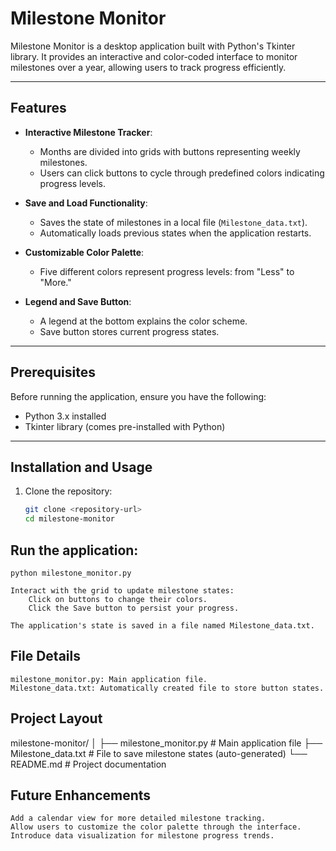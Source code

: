 # Milestone Monitor

Milestone Monitor is a desktop application built with Python's Tkinter library. It provides an interactive and color-coded interface to monitor milestones over a year, allowing users to track progress efficiently.

---

## Features

- **Interactive Milestone Tracker**:
  - Months are divided into grids with buttons representing weekly milestones.
  - Users can click buttons to cycle through predefined colors indicating progress levels.

- **Save and Load Functionality**:
  - Saves the state of milestones in a local file (`Milestone_data.txt`).
  - Automatically loads previous states when the application restarts.

- **Customizable Color Palette**:
  - Five different colors represent progress levels: from "Less" to "More."

- **Legend and Save Button**:
  - A legend at the bottom explains the color scheme.
  - Save button stores current progress states.

---

## Prerequisites

Before running the application, ensure you have the following:
- Python 3.x installed
- Tkinter library (comes pre-installed with Python)

---

## Installation and Usage

1. Clone the repository:
   ```bash
   git clone <repository-url>
   cd milestone-monitor

## Run the application:

    python milestone_monitor.py

    Interact with the grid to update milestone states:
        Click on buttons to change their colors.
        Click the Save button to persist your progress.

    The application's state is saved in a file named Milestone_data.txt.

## File Details

    milestone_monitor.py: Main application file.
    Milestone_data.txt: Automatically created file to store button states.

## Project Layout

milestone-monitor/
│
├── milestone_monitor.py  # Main application file
├── Milestone_data.txt     # File to save milestone states (auto-generated)
└── README.md              # Project documentation

## Future Enhancements

    Add a calendar view for more detailed milestone tracking.
    Allow users to customize the color palette through the interface.
    Introduce data visualization for milestone progress trends.
